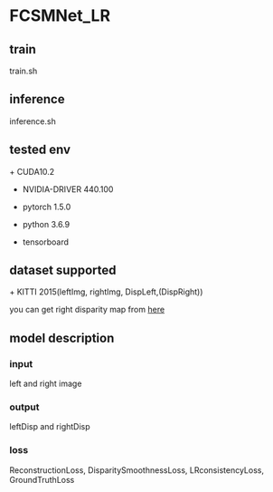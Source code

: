 # FCSMNet_LR

<h2>train</h2>
train.sh

<h2>inference</h2>
inference.sh

<h2>tested env</h2>
+ CUDA10.2

+ NVIDIA-DRIVER 440.100

+ pytorch 1.5.0

+ python 3.6.9

+ tensorboard



<h2>dataset supported</h2>
+ KITTI 2015(leftImg, rightImg, DispLeft,(DispRight))

you can get right disparity map from [here](https://github.com/yokosyun/kitti_leftDisp2rightDisp)



<h2>model description</h2>

<h3>input</h3>
left and right image

<h3>output</h3>
leftDisp and rightDisp

<h3>loss</h3>
ReconstructionLoss, DisparitySmoothnessLoss, LRconsistencyLoss, GroundTruthLoss
